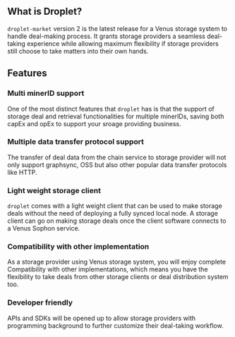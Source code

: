 ## What is Droplet?

`droplet-market` version 2 is the latest release for a Venus storage system to handle deal-making process. It grants storage providers a seamless deal-taking experience while allowing maximum flexibility if storage providers still choose to take matters into their own hands.   

## Features

### Multi minerID support

One of the most distinct features that `droplet` has is that the support of storage deal and retrieval functionalities for multiple minerIDs, saving both capEx and opEx to support your sroage providing business. 

### Multiple data transfer protocol support

The transfer of deal data from the chain service to storage provider will not only support graphsync, OSS but also other popular data transfer protocols like HTTP.

### Light weight storage client

`droplet` comes with a light weight client that can be used to make storage deals without the need of deploying a fully synced local node. A storage client can go on making storage deals once the client software connects to a Venus Sophon service.

### Compatibility with other implementation

As a storage provider using Venus storage system, you will enjoy complete Compatibility with other implementations, which means you have the flexibility to take deals from other storage clients or deal distribution system too.  

### Developer friendly

APIs and SDKs will be opened up to allow storage providers with programming background to further customize their deal-taking workflow.
